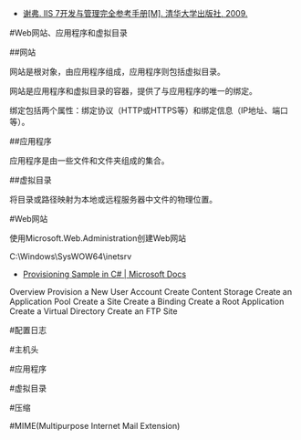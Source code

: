 


- [谢弗. IIS 7开发与管理完全参考手册[M]. 清华大学出版社, 2009.](http://www.tup.tsinghua.edu.cn/upload/books/yz/028328-01.pdf)

#Web网站、应用程序和虚拟目录

##网站

网站是根对象，由应用程序组成，应用程序则包括虚拟目录。

网站是应用程序和虚拟目录的容器，提供了与应用程序的唯一的绑定。

绑定包括两个属性：绑定协议（HTTP或HTTPS等）和绑定信息（IP地址、端口等）。

##应用程序

应用程序是由一些文件和文件夹组成的集合。

##虚拟目录

将目录或路径映射为本地或远程服务器中文件的物理位置。



#Web网站

使用Microsoft.Web.Administration创建Web网站

C:\Windows\SysWOW64\inetsrv


- [Provisioning Sample in C# | Microsoft Docs ](https://docs.microsoft.com/en-us/iis/manage/provisioning-and-managing-iis/provisioning-sample-in-c)

Overview
Provision a New User Account
Create Content Storage
Create an Application Pool
Create a Site
Create a Binding
Create a Root Application
Create a Virtual Directory
Create an FTP Site

#配置日志


#主机头

#应用程序

#虚拟目录

#压缩


#MIME(Multipurpose Internet Mail Extension)

